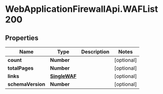 # WebApplicationFirewallApi.WAFList200

## Properties

Name | Type | Description | Notes
------------ | ------------- | ------------- | -------------
**count** | **Number** |  | [optional] 
**totalPages** | **Number** |  | [optional] 
**links** | [**SingleWAF**](SingleWAF.md) |  | [optional] 
**schemaVersion** | **Number** |  | [optional] 


